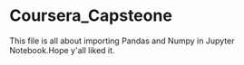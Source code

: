 # Coursera_Capsteone
This file is all about importing Pandas and Numpy in Jupyter Notebook.Hope y'all liked it.
